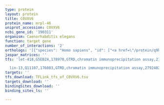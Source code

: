 ```yaml
---
type: protein
layout: protein
title: C0VXV6
protein_name: mrpl-46
uniprot_accession: C0VXV6
ncbi_gene_id: '190311'
organism: Caenorhabditis elegans
function: target gene
number_of_interactions: '2'
orthologs: '[{"species": "Homo sapiens", "id": ["<a href=\"/protein/q9h2w6\">Q9H2W6</a>"]}, {"species": "Mus musculus", "id": ["<a href=\"/protein/q9eqi8\">Q9EQI8</a>"]}, {"species": "Rattus norvegicus", "id": ["<a href=\"/protein/q5rk00\">Q5RK00</a>"]}, {"species": "Drosophila melanogaster", "id": ["<a href=\"/protein/q9w086\">Q9W086</a>"]}, {"species": "Danio rerio", "id": ["<a href=\"/protein/f1q8l0\">F1Q8L0</a>"]}]'
jaspar_matrices: ''
tfs: 'let-418,G5EBZ4,178970,GTRD,chromatin immunoprecipitation assay,27924024%5Buid%5D,No

  lin-13,Q11107,176083,GTRD,chromatin immunoprecipitation assay,27924024%5Buid%5D,No'
targets: ''
tfs_download: TFLink_tfs_of_C0VXV6.tsv
targets_download: ''
bindingSites_download: ''
binding_sites_ls: ''

---
```

